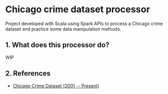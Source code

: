 # Chicago crime dataset processor

Project developed with Scala using Spark APIs to process a Chicago crime dataset and practice some data manipulation methods.

## 1. What does this processor do?

WIP

## 2. References

- [Chicago Crime Dataset (2001 -- Present)](https://www.kaggle.com/datasets/nathaniellybrand/chicago-crime-dataset-2001-present?rvi=1)